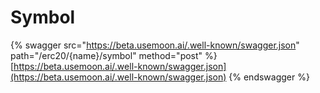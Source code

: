 # Symbol

{% swagger src="https://beta.usemoon.ai/.well-known/swagger.json" path="/erc20/{name}/symbol" method="post" %}
[https://beta.usemoon.ai/.well-known/swagger.json](https://beta.usemoon.ai/.well-known/swagger.json)
{% endswagger %}
